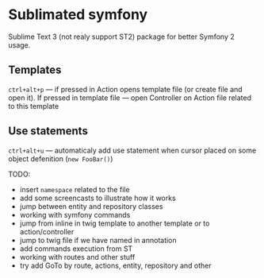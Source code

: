 # Sublimated symfony

Sublime Text 3 (not realy support ST2) package for better Symfony 2 usage.

## Templates

`ctrl+alt+p` — if pressed in Action opens template file (or create file and open it).
If pressed in template file — open Controller on Action file related to this template

## Use statements

`ctrl+alt+u` — automaticaly add use statement when cursor placed on some object 
defenition (`new FooBar()`)

TODO:
- insert `namespace` related to the file
- add some screencasts to illustrate how it works
- jump between entity and repository classes
- working with symfony commands
- jump from inline in twig template to another template or to action/controller
- jump to twig file if we have named in annotation
- add commands execution from ST
- working with routes and other stuff
- try add GoTo by route, actions, entity, repository and other

